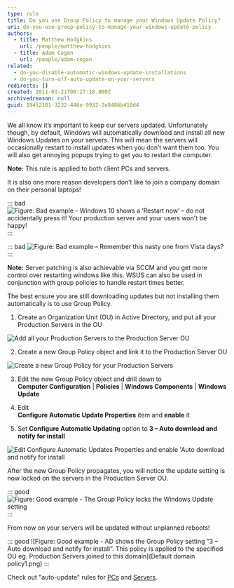 ```yaml
---
type: rule
title: Do you use Group Policy to manage your Windows Update Policy?
uri: do-you-use-group-policy-to-manage-your-windows-update-policy
authors:
  - title: Matthew Hodgkins
    url: /people/matthew-hodgkins
  - title: Adam Cogan
    url: /people/adam-cogan
related:
  - do-you-disable-automatic-windows-update-installations
  - do-you-turn-off-auto-update-on-your-servers
redirects: []
created: 2011-03-21T00:27:18.000Z
archivedreason: null
guid: 19452101-3232-446e-9932-2e8486b410d4
---
```

We all know it’s important to keep our servers updated. Unfortunately though, by default, Windows will automatically download and install all new Windows Updates on your servers. This will mean the servers will occasionally restart to install updates when you don’t want them too. You will also get annoying popups trying to get you to restart the computer. 

<!--endintro-->

**Note:** This rule is applied to both client PCs and servers.

It is also one more reason developers don’t like to join a company domain on their personal laptops!

::: bad
![Figure: Bad example - Windows 10 shows a ‘Restart now’ – do not accidentally press it! Your production server and your users won't be happy!](Windows-Update-notification.png)
:::

::: bad
![Figure: Bad example – Remember this nasty one from Vista days?](updates-restart.jpg)
:::

**Note:** Server patching is also achievable via SCCM and you get more control over restarting windows like this. WSUS can also be used in conjunction with group policies to handle restart times better.

The best ensure you are still downloading updates but not installing them automatically is to use Group Policy.

1. Create an Organization Unit (OU) in Active Directory, and put all your Production Servers in the OU

![Add all your Production Servers to the Production Server OU](updates-adou.jpg)

2. Create a new Group Policy object and link it to the Production Server OU

![Create a new Group Policy for your Production Servers](updates-gpo.jpg)

3. Edit the new Group Policy object and drill down to  
   **Computer Configuration** | **Policies** | **Windows Components** | **Windows Update** 

4. Edit  
   **Configure Automatic Update Properties** item and **enable** it

5. Set **Configure Automatic Updating** option to **3 – Auto download and notify for install**

![Edit Configure Automatic Updates Properties and enable 'Auto download and notify for install](updates-editgp.jpg)

After the new Group Policy propagates, you will notice the update setting is now locked on the servers in the Production Server OU.

::: good
![Figure: Good example - The Group Policy locks the Windows Update setting](updates-updatesforced.jpg)
:::

From now on your servers will be updated without unplanned reboots!

::: good
![Figure: Good example - AD shows the Group Policy setting “3 – Auto download and notify for install”. This policy is applied to the specified OU eg. Production Servers joined to this domain](Default domain policy1.png)
:::

Check out "auto-update" rules for [PCs](/do-you-disable-automatic-windows-update-installations) and [Servers](/do-you-turn-off-auto-update-on-your-servers).
